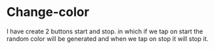 # Change-color
I have create 2 buttons start and stop. in which if we tap on start the random color will be generated and when we tap on stop it will stop it.
